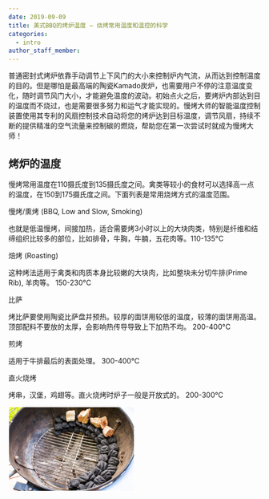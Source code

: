 ```yaml
---
date: 2019-09-09
title: 美式BBQ的烤炉温度 – 烧烤常用温度和温控的科学
categories:
  - intro
author_staff_member: 
---
```

普通密封式烤炉依靠手动调节上下风门的大小来控制炉内气流，从而达到控制温度的目的。但是哪怕是最高端的陶瓷Kamado炭炉，也需要用户不停的注意温度变化，随时调节风门大小，才能避免温度的波动。初始点火之后，要烤炉内部达到目的温度而不烧过，也是需要很多努力和运气才能实现的。慢烤大师的智能温度控制装置使用其专利的风扇控制技术自动将您的烤炉达到目标温度，调节风扇，持续不断的提供精准的空气流量来控制碳的燃烧，帮助您在第一次尝试时就成为慢烤大师！

<h2>烤炉的温度</h2>

慢烤常用温度在110摄氏度到135摄氏度之间。禽类等较小的食材可以选择高一点的温度，在150到175摄氏度之间。下面列表是常用烧烤方式的温度范围。

慢烤/熏烤 (BBQ, Low and Slow, Smoking)

也就是低温慢烤，间接加热，适合需要烤3小时以上的大块肉类，特别是纤维和结缔组织比较多的部位，比如排骨，牛胸，牛腩，五花肉等。110-135&#176;C

焙烤 (Roasting)

这种烤法适用于禽类和肉质本身比较嫩的大块肉，比如整块未分切牛排(Prime Rib), 羊肉等。 150-230&#176;C

比萨

烤比萨要使用陶瓷比萨盘并预热。较厚的面饼用较低的温度，较薄的面饼用高温。顶部配料不要放的太厚，会影响热传导导致上下加热不均。 200-400&#176;C

煎烤

适用于牛排最后的表面处理。 300-400&#176;C

直火烧烤

烤串，汉堡，鸡翅等。直火烧烤时炉子一般是开放式的。 200-300&#176;C


<img style="width:50%;" src="/images/charcoal_start.jpg" alt="start coal" class="screenshot editable"/>